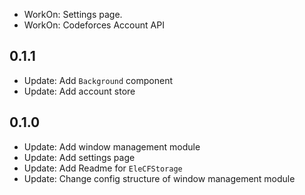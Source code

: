 - WorkOn: Settings page.
- WorkOn: Codeforces Account API


## 0.1.1

- Update: Add `Background` component
- Update: Add account store

## 0.1.0

- Update: Add window management module
- Update: Add settings page
- Update: Add Readme for `EleCFStorage`
- Update: Change config structure of window management module